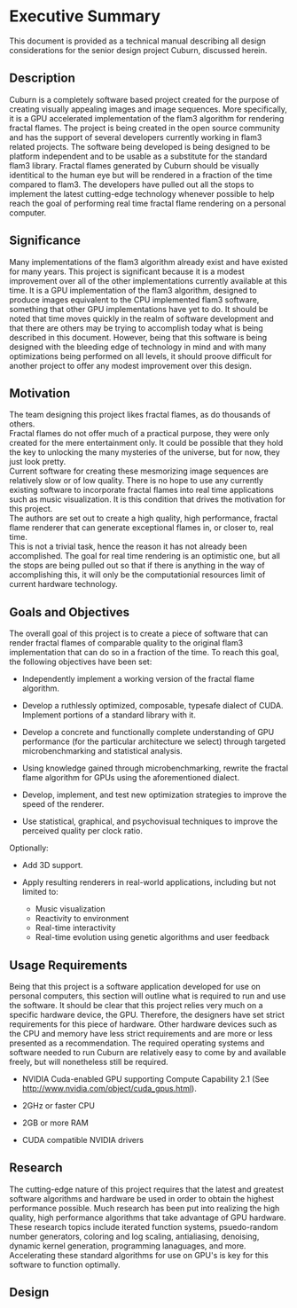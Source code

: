 # Executive Summary

This document is provided as a technical manual describing all design 
considerations for the senior design project Cuburn, discussed herein.

## Description

Cuburn is a completely software based project created for the purpose of 
creating visually appealing images and image sequences.  More specifically, it 
is a GPU accelerated implementation of the flam3 algorithm for rendering fractal 
flames.  The project is being created in the open source community and has the 
support of several developers currently working in flam3 related projects.  The 
software being developed is being designed to be platform independent and to be 
usable as a substitute for the standard flam3 library.  Fractal flames generated 
by Cuburn should be visually identitical to the human eye but will be rendered 
in a fraction of the time compared to flam3.  The developers have pulled out all 
the stops to implement the latest cutting-edge technology whenever possible to 
help reach the goal of performing real time fractal flame rendering on a 
personal computer.

## Significance

Many implementations of the flam3 algorithm already exist and have existed for 
many years.  This project is significant because it is a modest improvement over 
all of the other implementations currently available at this time.  It is a GPU 
implementation of the flam3 algorithm, designed to produce images equivalent to 
the CPU implemented flam3 software, something that other GPU implementations 
have yet to do.  It should be noted that time moves quickly in the realm of 
software development and that there are others may be trying to accomplish today 
what is being described in this document.  However, being that this software is 
being designed with the bleeding edge of technology in mind and with many 
optimizations being performed on all levels, it should proove difficult for 
another project to offer any modest improvement over this design.

## Motivation

The team designing this project likes fractal flames, as do thousands of others.  
Fractal flames do not offer much of a practical purpose, they were only created 
for the mere entertainment only.  It could be possible that they hold the key to 
unlocking the many mysteries of the universe, but for now, they just look pretty.  
Current software for creating these mesmorizing image sequences are relatively 
slow or of low quality.  There is no hope to use any currently existing software 
to incorporate fractal flames into real time applications such as music 
visualization.  It is this condition that drives the motivation for this project.  
The authors are set out to create a high quality, high performance, fractal 
flame renderer that can generate exceptional flames in, or closer to, real time.  
This is not a trivial task, hence the reason it has not already been 
accomplished.  The goal for real time rendering is an optimistic one, but all 
the stops are being pulled out so that if there is anything in the way of 
accomplishing this, it will only be the computationial resources limit of 
current hardware technology.

## Goals and Objectives

The overall goal of this project is to create a piece of software that can 
render fractal flames of comparable quality to the original flam3 implementation 
that can do so in a fraction of the time.  To reach this goal, the following 
objectives have been set:

- Independently implement a working version of the fractal flame algorithm.

- Develop a ruthlessly optimized, composable, typesafe dialect of CUDA.
  Implement portions of a standard library with it.

- Develop a concrete and functionally complete understanding of GPU performance
  (for the particular architecture we select) through targeted
  microbenchmarking and statistical analysis.

- Using knowledge gained through microbenchmarking, rewrite the fractal flame
  algorithm for GPUs using the aforementioned dialect.

- Develop, implement, and test new optimization strategies to improve the speed
  of the renderer.

- Use statistical, graphical, and psychovisual techniques to improve the
  perceived quality per clock ratio.

Optionally:

- Add 3D support.

- Apply resulting renderers in real-world applications, including but not
  limited to:
    - Music visualization
    - Reactivity to environment
    - Real-time interactivity
    - Real-time evolution using genetic algorithms and user feedback

## Usage Requirements

Being that this project is a software application developed for use on personal 
computers, this section will outline what is required to run and use the 
software.  It should be clear that this project relies very much on a specific 
hardware device, the GPU.  Therefore, the designers have set strict requirements 
for this piece of hardware.  Other hardware devices such as the CPU and memory 
have less strict requirements and are more or less presented as a 
recommendation.  The required operating systems and software needed to run 
Cuburn are relatively easy to come by and available freely, but will nonetheless 
still be required.

- NVIDIA Cuda-enabled GPU supporting Compute Capability 2.1 (See http://www.nvidia.com/object/cuda_gpus.html).

- 2GHz or faster CPU

- 2GB or more RAM

- CUDA compatible NVIDIA drivers

## Research

The cutting-edge nature of this project requires that the latest and greatest 
software algorithms and hardware be used in order to obtain the highest 
performance possible.  Much research has been put into realizing the high 
quality, high performance algorithms that take advantage of GPU hardware.  These 
research topics include iterated function systems, psuedo-random number 
generators, coloring and log scaling, antialiasing, denoising, dynamic kernel 
generation, programming lanaguages, and more.  Accelerating these standard 
algorithms for use on GPU's is key for this software to function optimally.

## Design


